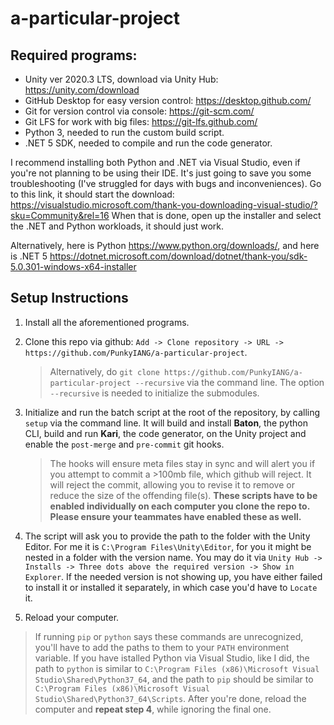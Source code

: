 # a-particular-project
 
## Required programs:

- Unity ver 2020.3 LTS, download via Unity Hub: https://unity.com/download
- GitHub Desktop for easy version control: https://desktop.github.com/
- Git for version control via console: https://git-scm.com/
- Git LFS for work with big files: https://git-lfs.github.com/
- Python 3, needed to run the custom build script.
- .NET 5 SDK, needed to compile and run the code generator.

I recommend installing both Python and .NET via Visual Studio, even if you're not planning to be using their IDE. 
It's just going to save you some troubleshooting (I've struggled for days with bugs and inconveniences). 
Go to this link, it should start the download: https://visualstudio.microsoft.com/thank-you-downloading-visual-studio/?sku=Community&rel=16
When that is done, open up the installer and select the .NET and Python workloads, it should just work.


Alternatively, here is Python https://www.python.org/downloads/, and here is .NET 5 https://dotnet.microsoft.com/download/dotnet/thank-you/sdk-5.0.301-windows-x64-installer

## Setup Instructions

1. Install all the aforementioned programs.

2. Clone this repo via github: `Add -> Clone repository -> URL -> https://github.com/PunkyIANG/a-particular-project`. 
    > Alternatively, do `git clone https://github.com/PunkyIANG/a-particular-project --recursive` via the command line.
    > The option `--recursive` is needed to initialize the submodules.

4. Initialize and run the batch script at the root of the repository, by calling `setup` via the command line. 
It will build and install **Baton**, the python CLI, build and run **Kari**, the code generator, on the Unity project and enable the `post-merge` and `pre-commit` git hooks.
   > The hooks will ensure meta files stay in sync and will alert you if you attempt to commit a >100mb file, which github will reject. 
   > It will reject the commit, allowing you to revise it to remove or reduce the size of the offending file(s). 
   > **These scripts have to be enabled individually on each computer you clone the repo to. Please ensure your teammates have enabled these as well.**

3. The script will ask you to provide the path to the folder with the Unity Editor. 
For me it is `C:\Program Files\Unity\Editor`, for you it might be nested in a folder with the version name. 
You may do it via `Unity Hub -> Installs -> Three dots above the required version -> Show in Explorer`. 
If the needed version is not showing up, you have either failed to install it or installed it separately, in which case you'd have to `Locate` it.

4. Reload your computer.

> If running `pip` or `python` says these commands are unrecognized, you'll have to add the paths to them to your `PATH` environment variable. 
> If you have istalled Python via Visual Studio, like I did, the path to `python` is similar to `C:\Program Files (x86)\Microsoft Visual Studio\Shared\Python37_64`, and the path to `pip` should be similar to `C:\Program Files (x86)\Microsoft Visual Studio\Shared\Python37_64\Scripts`. 
> After you're done, reload the computer and **repeat step 4**, while ignoring the final one.


## 